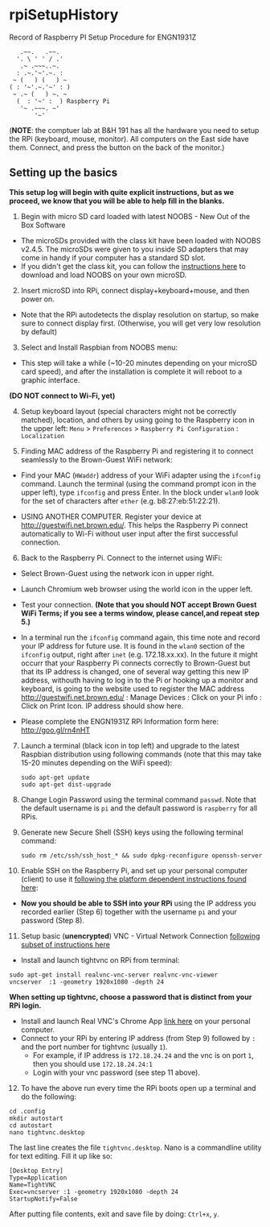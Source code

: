 # rpiSetupHistory
Record of Raspberry PI Setup Procedure for ENGN1931Z

 
```
   .~~.   .~~.
  '. \ ' ' / .'
   .~ .~~~..~.
  : .~.'~'.~. :
 ~ (   ) (   ) ~
( : '~'.~.'~' : )
 ~ .~ (   ) ~. ~
  (  : '~' :  ) Raspberry Pi
   '~ .~~~. ~'
       '~'
```

(**NOTE**: the comptuer lab at B&H 191 has all the hardware you need to setup the RPi (keyboard, mouse, monitor). All computers on the East side have them. Connect, and press the button on the back of the monitor.)

## Setting up the basics

**This setup log will begin with quite explicit instructions, but as we proceed, we know that you will be able to help fill in the blanks.**

1. Begin with micro SD card loaded with latest NOOBS - New Out of the Box Software 

 + The microSDs provided with the class kit have been loaded with NOOBS v2.4.5. The microSDs were given to you inside SD adapters that may come in handy if your computer has a standard SD slot.
 + If you didn't get the class kit, you can follow the [instructions here](https://www.raspberrypi.org/documentation/installation/noobs.md) to download and load NOOBS on your own microSD.
 
2. Insert microSD into RPi, connect display+keyboard+mouse, and then power on.

 + Note that the RPi autodetects the display resolution on startup, so make sure to connect display first. (Otherwise, you will get very low resolution by default)

3. Select and Install Raspbian from NOOBS menu:

 + This step will take a while (~10-20 minutes depending on your microSD card speed), and after the installation is complete it will reboot to a graphic interface.

**(DO NOT connect to Wi-Fi, yet)**

4. Setup keyboard layout (special characters might not be correctly matched), location, and others by using going to the Raspberry icon in the upper left: `Menu` > `Preferences` > `Raspberry Pi Configuration` : `Localization`

5. Finding MAC address of the Raspberry Pi and registering it to connect seamlessly to the Brown-Guest WiFi network:

  + Find your MAC (`HWaddr`) address of your WiFi adapter using the `ifconfig` command. Launch the terminal (using the command prompt icon in the upper left), type `ifconfig` and press Enter. In the block under `wlan0` look for the set of characters after `ether` (e.g. b8:27:eb:51:22:21).

  + USING ANOTHER COMPUTER. Register your device at http://guestwifi.net.brown.edu/. This helps the Raspberry Pi connect automatically to Wi-Fi without user input after the first successful connection.

6. Back to the Raspberry Pi. Connect to the internet using WiFi:

  + Select Brown-Guest using the network icon in upper right.

  + Launch Chromium web browser using the world icon in the upper left.

  + Test your connection. **(Note that you should NOT accept Brown Guest WiFi Terms; if you see a terms window, please cancel,and repeat step 5.)**
  
  + In a terminal run the `ifconfig` command again, this time note and record your IP address for future use. It is found in the `wlan0` section of the `ifconfig` output, right after `inet` (e.g. 172.18.xx.xx). In the future it might occurr that your Raspberry Pi connects correctly to Brown-Guest but that its IP address is changed, one of several way getting this new IP address, withouth having to log in to the Pi or hooking up a monitor and keyboard, is going to the website used to register the MAC address http://guestwifi.net.brown.edu/ : Manage Devices : Click on your Pi info : Click on Print Icon. IP address should show here.
  
  + Please complete the ENGN1931Z RPi Information form here: http://goo.gl/rn4nHT

7. Launch a terminal (black icon in top left) and upgrade to the latest Raspbian distribution using following commands (note that this may take 15-20 minutes depending on the WiFi speed):

   ```
   sudo apt-get update
   sudo apt-get dist-upgrade
   ```

8. Change Login Password using the terminal command `passwd`. Note that the default username is `pi` and the default password is `raspberry` for all RPis.

9. Generate new Secure Shell (SSH) keys using the following terminal command:

   ```
   sudo rm /etc/ssh/ssh_host_* && sudo dpkg-reconfigure openssh-server
   ```

10. Enable SSH on the Raspberry Pi, and set up your personal computer (client) to use it  [following the platform dependent instructions found here](https://www.raspberrypi.org/documentation/remote-access/ssh/):

 - **Now you should be able to SSH into your RPi** using the IP address you recorded earlier (Step 6) together with the username `pi` and your password (Step 8).

11. Setup basic (**unencrypted**) VNC - Virtual Network Connection [following subset of instructions here](https://www.raspberrypi.org/documentation/remote-access/vnc/)

   + Install and launch tightvnc on RPi from terminal: 
   
```
sudo apt-get install realvnc-vnc-server realvnc-vnc-viewer
vncserver  :1 -geometry 1920x1080 -depth 24
```
**When setting up tightvnc, choose a password that is distinct from your RPi login.**

  + Install and launch Real VNC's Chrome App [link here](https://chrome.google.com/webstore/detail/vnc%C2%AE-viewer-for-google-ch/iabmpiboiopbgfabjmgeedhcmjenhbla) on your personal computer.
  + Connect to your RPi by entering IP address (from Step 9) followed by `:` and the port number for tightvnc (usually `1`).
    - For example, if IP address is `172.18.24.24` and the vnc is on port `1`, then you should use `172.18.24.24:1`
    - Login with your vnc password (see step 11 above).
    
12. To have the above run every time the RPi boots open up a terminal and do the following:

```
cd .config
mkdir autostart
cd autostart
nano tightvnc.desktop
```

The last line creates the file `tightvnc.desktop`. Nano is a commandline utility for text editing. Fill it up like so:

```
[Desktop Entry]
Type=Application
Name=TightVNC
Exec=vncserver :1 -geometry 1920x1080 -depth 24
StartupNotify=False
```

After putting file contents, exit and save file by doing: `Ctrl+x`, `y`.
